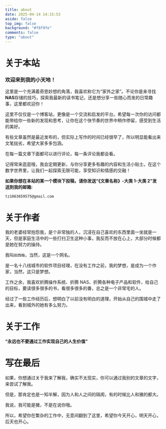```yaml
---
title: about
date: 2025-04-14 14:15:53
aside: false
top_img: false
background: "#f8f9fe"
comments: false
type: "about"
---
```

# 关于本站

### 欢迎来到我的小天地！

这里是一个充满着奇思妙想的角落，我喜欢称它为“家外之家”。不论你是来寻找**NAS**存储的技巧，探索我最新的读书笔记，还是想分享一些随心而发的日常趣事，这里都欢迎你！

这里不仅仅是一个博客站，更像是一个交流和启发的平台。希望每一次你的访问都能带给你一些新的发现和思考，让你在这个快节奏的世界中稍作停留，感受到生活的美好。

有些文章虽然是最近发布的，但实际上写作的时间已经很早了，所以明显能看出来文笔拙劣，希望大家多多包涵。

在每一篇文章下面都可以进行评论，每一条评论我都会看。

记得常来逛逛哦，我会定期更新，与你分享更多有趣的内容和生活小贴士。在这个数字世界里，让我们一起探索无限可能，享受知识和情感的交融！

**如果你想在本站的某一个模块下投稿，请你发送“《文章名称》-大类 1-大类 2”发送到我的邮箱:**

`tz1063659575@gmail.com`

# 关于作者

我的老婆经常抱怨我，是个非常独的人，沉浸在自己喜欢的东西里面一坐就是一天，但是家庭生活中的一些打扫卫生这种小事，我反而不放在心上，大部分时候都是她在努力的操持。

我叫`田西柚`，当然，这是一个网名。

是一名十八线城市的软件项目经理，在没有工作之前，我的梦想，是成为一个作家，当然，这只是梦想。

工作之余，我喜欢折腾操作系统、折腾 NAS、折腾各种电子产品和软件，给自己的目标，要读很多很多的书，看很多很多的番，总之是一个非常宅的人。

经过了一些工作经历后，想明白了以前没有明白的道理，开始从自己的围城中走了出来，看到城外的她有多么努力。

# 关于工作

**“永远也不要通过工作实现自己的人生价值”**

# 写在最后

如果，你想通过关于我来了解我，确实不太现实，你可以通过我别的文章的文字，来尝试了解我。

但是，那肯定也是一知半解，因为人和人之间的隔阂，有的时候比人和猪的都大。

我说，我可能是猪，不是在说你哦。

所以，希望你在繁杂的工作中，无意间翻到了这里，希望你今天开心，明天开心，后天也开心。